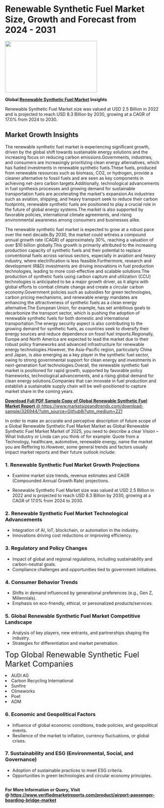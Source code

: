 <H1>Renewable Synthetic Fuel Market Size, Growth and Forecast from 2024 - 2031</H1><img class="aligncenter size-medium wp-image-584254" src="https://thirdeyenews.in/wp-content/uploads/2024/09/Global-Market-Research-300x168.jpeg" alt="" width="300" height="168" /><p><strong>Global&nbsp;<a href="https://www.marketsizeandtrends.com/download-sample/326944/?utm_source=Github8j?utm_medium=221">Renewable Synthetic Fuel Market</a> Insights</strong></p><p>Renewable Synthetic Fuel Market size was valued at USD 2.5 Billion in 2022 and is projected to reach USD 8.3 Billion by 2030, growing at a CAGR of 17.0% from 2024 to 2030.</p><p><h2>Market Growth Insights</h2> <p>The renewable synthetic fuel market is experiencing significant growth, driven by the global shift towards sustainable energy solutions and the increasing focus on reducing carbon emissions.Governments, industries, and consumers are increasingly prioritizing clean energy alternatives, which has fueled investments in renewable synthetic fuels.These fuels, produced from renewable resources such as biomass, CO2, or hydrogen, provide a cleaner alternative to fossil fuels and are seen as key components in achieving net-zero carbon targets.Additionally, technological advancements in fuel synthesis processes and growing demand for sustainable transportation fuels are accelerating the market's expansion.As industries such as aviation, shipping, and heavy transport seek to reduce their carbon footprints, renewable synthetic fuels are positioned to play a crucial role in the future of global energy systems.The market is also supported by favorable policies, international climate agreements, and rising environmental awareness among consumers and businesses alike.<a href="#" target="_blank"></a></p> <p>The renewable synthetic fuel market is expected to grow at a robust pace over the next decade.By 2030, the market could witness a compound annual growth rate (CAGR) of approximately 30%, reaching a valuation of over $10 billion globally.This growth is primarily attributed to the increasing production capacity of synthetic fuels and their potential to replace conventional fuels across various sectors, especially in aviation and heavy industry, where electrification is less feasible.Furthermore, research and development (R&D) investments are driving innovations in fuel production technologies, leading to more cost-effective and scalable solutions.The production of synthetic fuels using carbon capture and utilization (CCU) technologies is anticipated to be a major growth driver, as it aligns with global efforts to combat climate change and create a circular carbon economy.Government policies such as subsidies for green technologies, carbon pricing mechanisms, and renewable energy mandates are enhancing the attractiveness of synthetic fuels as a clean energy alternative.The European Union, for example, has set ambitious goals to decarbonize the transport sector, which is pushing the adoption of renewable synthetic fuels for both domestic and international transportation.The energy security aspect is also contributing to the growing demand for synthetic fuels, as countries seek to diversify their energy sources and reduce dependence on fossil fuel imports.Regionally, Europe and North America are expected to lead the market due to their robust policy frameworks and advanced infrastructure for renewable energy technologies.However, the Asia-Pacific region, particularly China and Japan, is also emerging as a key player in the synthetic fuel sector, owing to strong governmental support for clean energy and investments in next-generation fuel technologies.Overall, the renewable synthetic fuel market is positioned for rapid growth, supported by favorable policy frameworks, technological advancements, and a rising global demand for clean energy solutions.Companies that can innovate in fuel production and establish a sustainable supply chain will be well-positioned to capture market share in the coming years.<a href="#"></p><p><span class=""><strong>Download Full PDF Sample Copy of Global Renewable Synthetic Fuel Market Report</strong> @ <a href="https://www.marketsizeandtrends.com/download-sample/326944/?utm_source=Github8j?utm_medium=221" target="_blank">https://www.marketsizeandtrends.com/download-sample/326944/?utm_source=Github8j?utm_medium=221</a></span></p><p>In order to make an accurate and perceptive description of future scope of a Global&nbsp;Renewable Synthetic Fuel Market Market as Global&nbsp;Renewable Synthetic Fuel Market Market of 2025, you need to describe a clear Vision &ndash; What Industry or Linda can you think of for example: Quote from a Technology, healthcare, automotive, renewable energy, name the market you are Reffering to.However, some general trends and factors usually impact market reports and their future outlook include:</p><h3>1.&nbsp;<strong>Renewable Synthetic Fuel Market Growth Projections</strong></h3><ul><li>Examine market size trends, revenue estimates and CAGR (Compounded Annual Growth Rate) projections.</li><li><p>Renewable Synthetic Fuel Market size was valued at USD 2.5 Billion in 2022 and is projected to reach USD 8.3 Billion by 2030, growing at a CAGR of 17.0% from 2024 to 2030.</p></li></ul><h3>2.&nbsp;<strong>Renewable Synthetic Fuel Market Technological Advancements</strong></h3><ul><li>Integration of AI, IoT, blockchain, or automation in the industry.</li><li>Innovations driving cost reductions or improving efficiency.</li></ul><h3>3.&nbsp;<strong>Regulatory and Policy Changes</strong></h3><ul><li>Impact of global and regional regulations, including sustainability and carbon-neutral goals.</li><li>Compliance challenges and opportunities tied to government initiatives.</li></ul><h3>4.&nbsp;<strong>Consumer Behavior Trends</strong></h3><ul><li>Shifts in demand influenced by generational preferences (e.g., Gen Z, Millennials).</li><li>Emphasis on eco-friendly, ethical, or personalized products/services.</li></ul><h3>5.&nbsp;<strong>Global Renewable Synthetic Fuel Market Competitive Landscape</strong></h3><ul><li>Analysis of key players, new entrants, and partnerships shaping the industry.</li><li>Strategies for differentiation and market penetration.</li></ul><p data-pm-slice="1 1 []"><span style="color: inherit; font-family: inherit; font-size: 25px;">Top Global Renewable Synthetic Fuel Market Companies</span></p><div class="" data-test-id=""><p><li>AUDI AG</li><li> Carbon Recycling International</li><li> Sunfire</li><li> Climeworks</li><li> Poet</li><li> ADM</li></p></div><h3>6.&nbsp;<strong>Economic and Geopolitical Factors</strong></h3><ul><li>Influence of global economic conditions, trade policies, and geopolitical events.</li><li>Resilience of the market to inflation, currency fluctuations, or global crises.</li></ul><h3>7.&nbsp;<strong>Sustainability and ESG (Environmental, Social, and Governance)</strong></h3><ul><li>Adoption of sustainable practices to meet ESG criteria.</li><li>Opportunities in green technologies and circular economy principles.</li></ul><h2><strong style="font-size: 14px;">For More Information or Query, Visit @&nbsp;</strong><a style="background-color: #ffffff; font-size: 14px;" href="https://www.marketsizeandtrends.com/report/renewable-synthetic-fuel-market/" target="_blank">https://www.verifiedmarketreports.com/product/airport-passenger-boarding-bridge-market</a></h2>